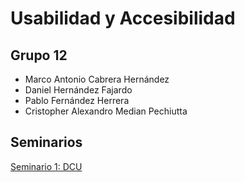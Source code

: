 # Usabilidad y Accesibilidad
## Grupo 12
- Marco Antonio Cabrera Hernández
- Daniel Hernández Fajardo
- Pablo Fernández Herrera
- Cristopher Alexandro Median Pechiutta

## Seminarios
[Seminario 1: DCU](https://github.com/alu0101320489/UyA/blob/main/Seminario%20DCU/Readme.md)